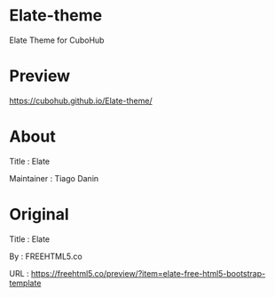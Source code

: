 # Elate-theme
Elate Theme for CuboHub

# Preview
https://cubohub.github.io/Elate-theme/

# About
Title      : Elate

Maintainer : Tiago Danin

# Original
Title      : Elate

By         : FREEHTML5.co

URL        : https://freehtml5.co/preview/?item=elate-free-html5-bootstrap-template
